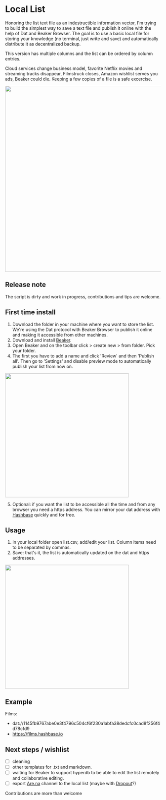 # Local List
Honoring the list text file as an indestructible information vector, I'm trying to build the simplest way to save a text file and publish it online with the help of Dat and Beaker Browser. The goal is to use a basic local file for storing your knowledge (no terminal, just write and save) and automatically distribute it as decentralized backup.  

This version has multiple columns and the list can be ordered by column entries.

Cloud services change business model, favorite Netflix movies and streaming tracks disappear, Filmstruck closes, Amazon wishlist serves you ads, Beaker could die. Keeping a few copies of a file is a safe excercise.

<img src="https://github.com/No-Plans/local-list/blob/master/examples/save-list.gif?raw=true" width="600" height="auto">

## Release note
The script is dirty and work in progress, contributions and tips are welcome.

## First time install
1. Download the folder in your machine where you want to store the list. 
We're using the Dat protocol with Beaker Browser to publish it online and making it accessible from other machines.
2. Download and install [Beaker](https://beakerbrowser.com).
3. Open Beaker and on the toolbar click > create new > from folder. Pick your folder.
4. The first you have to add a name and click 'Review' and then 'Publish all'. Then go to 'Settings' and disable preview mode to automatically publish your list from now on.

<img align="center" src="/" width="400" height="auto">

5. Optional: if you want the list to be accessible all the time and from any browser you need a https address. You can mirror your dat address with [Hashbase](https://hashbase.io) quickly and for free.

## Usage
1. In your local folder open list.csv, add/edit your list. Column items need to be separated by commas. 
2. Save: that's it, the list is automatically updated on the dat and https addresses.

<img align="center" src=".gif" width="400" height="auto">

## Example

Films:
- dat://1145fb9767abe0e3f4796c504cf6f230a1abfa38dedcfc0cad8f256f4d78cfd9
- https://films.hashbase.io


## Next steps / wishlist
- [ ] cleaning
- [ ] other templates for .txt and markdown.
- [ ] waiting for Beaker to support hyperdb to be able to edit the list remotely and collaborative editing.
- [ ] export [Are.na](https://are.na) channel to the local list (maybe with [Dropout](https://github.com/jondashkyle/dropout)?)

Contributions are more than welcome

